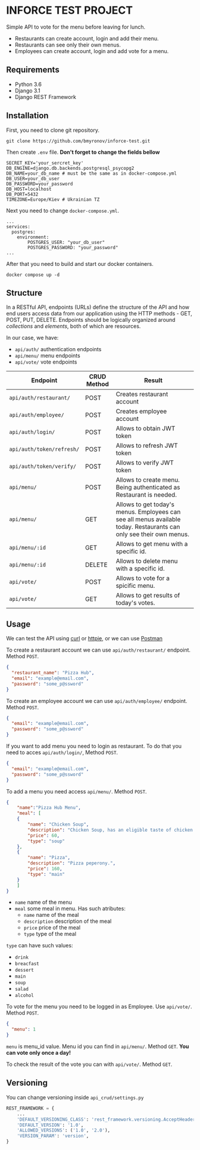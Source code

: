 # INFORCE TEST PROJECT

Simple API to vote for the menu before leaving for lunch.

- Restaurants can create account, login and add their menu.
- Restaurants can see only their own menus.
- Employees can create account, login and add vote for a menu.

## Requirements

- Python 3.6
- Django 3.1
- Django REST Framework

## Installation

First, you need to clone git repository.

```
git clone https://github.com/bmyronov/inforce-test.git
```

Then create `.env` file. **Don't forget to change the fields bellow**

```
SECRET_KEY='your_sercret_key'
DB_ENGINE=django.db.backends.postgresql_psycopg2
DB_NAME=your_db_name # must be the same as in docker-compose.yml
DB_USER=your_db_user
DB_PASSWORD=your_password
DB_HOST=localhost
DB_PORT=5432
TIMEZONE=Europe/Kiev # Ukrainian TZ
```

Next you need to change `docker-compose.yml`.

```
...
services:
  postgres:
    environment:
        POSTGRES_USER: "your_db_user"
        POSTGRES_PASSWORD: "your_password"
...
```

After that you need to build and start our docker containers.

```
docker compose up -d
```

## Structure

In a RESTful API, endpoints (URLs) define the structure of the API and how end users access data from our application using the HTTP methods - GET, POST, PUT, DELETE. Endpoints should be logically organized around _collections_ and _elements_, both of which are resources.

In our case, we have:

- `api/auth/` authentication endpoints
- `api/menu/` menu endpoints
- `api/vote/` vote endpoints

| Endpoint                  | CRUD Method | Result                                                                                                              |
| ------------------------- | ----------- | ------------------------------------------------------------------------------------------------------------------- |
| `api/auth/restaurant/`    | POST        | Creates restaurant account                                                                                          |
| `api/auth/employee/`      | POST        | Creates employee account                                                                                            |
| `api/auth/login/`         | POST        | Allows to obtain JWT token                                                                                          |
| `api/auth/token/refresh/` | POST        | Allows to refresh JWT token                                                                                         |
| `api/auth/token/verify/`  | POST        | Allows to verify JWT token                                                                                          |
| `api/menu/`               | POST        | Allows to create menu. Being authenticated as Restaurant is needed.                                                 |
| `api/menu/`               | GET         | Allows to get today's menus. Employees can see all menus available today. Restaurants can only see their own menus. |
| `api/menu/:id`            | GET         | Allows to get menu with a specific id.                                                                              |
| `api/menu/:id`            | DELETE      | Allows to delete menu with a specific id.                                                                           |
| `api/vote/`               | POST        | Allows to vote for a spicific menu.                                                                                 |
| `api/vote/`               | GET         | Allows to get results of today's votes.                                                                             |

## Usage

We can test the API using [curl](https://curl.haxx.se/) or [httpie](https://github.com/jakubroztocil/httpie#installation), or we can use [Postman](https://www.postman.com/)

To create a restaurant account we can use `api/auth/restaurant/` endpoint. Method `POST`.

```json
{
  "restaurant_name": "Pizza Hub",
  "email": "example@email.com",
  "password": "some_p@ssword"
}
```

To create an employee account we can use `api/auth/employee/` endpoint. Method `POST`.

```json
{
  "email": "example@email.com",
  "password": "some_p@ssword"
}
```

If you want to add menu you need to login as restaurant. To do that you need to acces `api/auth/login/`, Method `POST`.

```json
{
  "email": "example@email.com",
  "password": "some_p@ssword"
}
```

To add a menu you need access `api/menu/`. Method `POST`.

```json
{
    "name":"Pizza Hub Menu", 
    "meal": [
    {
        "name": "Chicken Soup",
        "description": "Chicken Soup, has an eligible taste of chicken!",
        "price": 60,
        "type": "soup"
    },
    {
        "name": "Pizza",
        "description": "Pizza peperony.",
        "price": 160,
        "type": "main"
    }
    ]
}
```

- `name` name of the menu
- `meal` some meal in menu. Has such atributes:
  - `name` name of the meal
  - `description` description of the meal
  - `price` price of the meal
  - `type` type of the meal

`type` can have such values:

- `drink`
- `breacfast`
- `dessert`
- `main`
- `soup`
- `salad`
- `alcohol`

To vote for the menu you need to be logged in as Employee.
Use `api/vote/`. Method `POST`.

```json
{
  "menu": 1
}
```

`menu` is menu_id value. Menu id you can find in `api/menu/`. Method `GET`. **You can vote only once a day!**

To check the result of the vote you can with `api/vote/`. Method `GET`.

## Versioning

You can change versioning inside `api_crud/settings.py`

```python
REST_FRAMEWORK = {
    ...
    'DEFAULT_VERSIONING_CLASS': 'rest_framework.versioning.AcceptHeaderVersioning',
    'DEFAULT_VERSION': '1.0',
    'ALLOWED_VERSIONS': ('1.0', '2.0'),
    'VERSION_PARAM': 'version',
}
```
